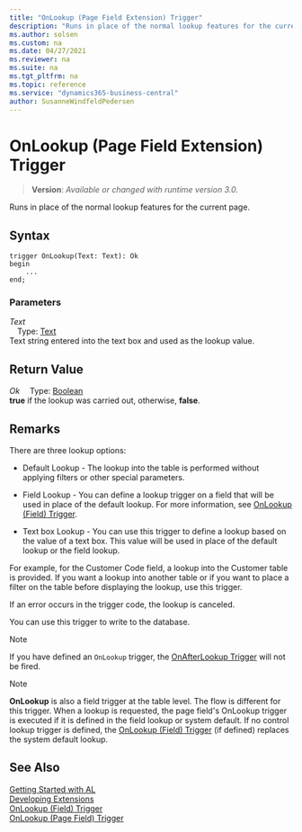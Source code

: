 ```yaml
---
title: "OnLookup (Page Field Extension) Trigger"
description: "Runs in place of the normal lookup features for the current page."
ms.author: solsen
ms.custom: na
ms.date: 04/27/2021
ms.reviewer: na
ms.suite: na
ms.tgt_pltfrm: na
ms.topic: reference
ms.service: "dynamics365-business-central"
author: SusanneWindfeldPedersen
---
```

[//]: # (START>DO_NOT_EDIT)
[//]: # (IMPORTANT:Do not edit any of the content between here and the END>DO_NOT_EDIT.)
[//]: # (Any modifications should be made in the .xml files in the ModernDev repo.)

# OnLookup (Page Field Extension) Trigger
> **Version**: _Available or changed with runtime version 3.0._

Runs in place of the normal lookup features for the current page.


## Syntax
```
trigger OnLookup(Text: Text): Ok
begin
    ...
end;
```

### Parameters

*Text*  
&emsp;Type: [Text](../../methods-auto/text/text-data-type.md)  
Text string entered into the text box and used as the lookup value.  


## Return Value

*Ok*
&emsp;Type: [Boolean](../../methods-auto/boolean/boolean-data-type.md)  
**true** if the lookup was carried out, otherwise, **false**.

[//]: # (IMPORTANT: END>DO_NOT_EDIT)

## Remarks

There are three lookup options:  

- Default Lookup - The lookup into the table is performed without applying filters or other special parameters.  

- Field Lookup - You can define a lookup trigger on a field that will be used in place of the default lookup. For more information, see [OnLookup (Field) Trigger](../field/devenv-onlookup-field-trigger.md).  

- Text box Lookup - You can use this trigger to define a lookup based on the value of a text box. This value will be used in place of the default lookup or the field lookup.  

For example, for the Customer Code field, a lookup into the Customer table is provided. If you want a lookup into another table or if you want to place a filter on the table before displaying the lookup, use this trigger.  

If an error occurs in the trigger code, the lookup is canceled.  

You can use this trigger to write to the database.  

> [!NOTE]  
> If you have defined an `OnLookup` trigger, the [OnAfterLookup Trigger](../pagefield/devenv-onafterlookup-pagefield-trigger.md) will not be fired.


> [!NOTE]  
> **OnLookup** is also a field trigger at the table level. The flow is different for this trigger. When a lookup is requested, the page field's OnLookup trigger is executed if it is defined in the field lookup or system default. If no control lookup trigger is defined, the [OnLookup (Field) Trigger](../field/devenv-onlookup-field-trigger.md) \(if defined\) replaces the system default lookup.  

## See Also  
[Getting Started with AL](../../devenv-get-started.md)  
[Developing Extensions](../../devenv-dev-overview.md)  
[OnLookup (Field) Trigger](../field/devenv-onlookup-field-trigger.md)  
[OnLookup (Page Field) Trigger](../pagefield/devenv-onlookup-pagefield-trigger.md)
